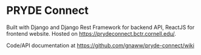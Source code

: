 # PRYDE Connect

Built with Django and Django Rest Framework for backend API, ReactJS for frontend website. Hosted on https://prydeconnect.bctr.cornell.edu/. 

Code/API documentation at https://github.com/gnaww/pryde-connect/wiki
